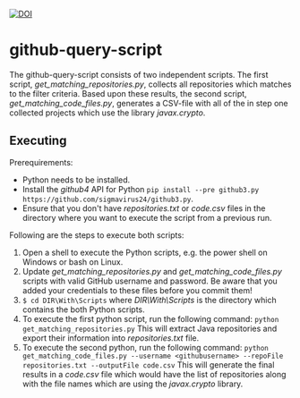 [![DOI](https://zenodo.org/badge/163851392.svg)](https://zenodo.org/badge/latestdoi/163851392)

# github-query-script

The github-query-script consists of two independent scripts. The first script, *get_matching_repositories.py*, collects all repositories which matches to the filter criteria. Based upon these results, the second script, *get_matching_code_files.py*, generates a CSV-file with all of the in step one collected projects which use the library *javax.crypto*. 

## Executing 

Prerequirements:
- Python needs to be installed.
- Install the *github4* API for Python ``` pip install --pre github3.py https://github.com/sigmavirus24/github3.py ```.
- Ensure that you don't have *repositories.txt* or *code.csv* files in the directory where you want to execute the script from a previous run.

Following are the steps to execute both scripts:
1.	Open a shell to execute the Python scripts, e.g. the power shell on Windows or bash on Linux. 
4.	Update *get_matching_repositories.py* and *get_matching_code_files.py* scripts with valid GitHub username and password. Be aware that you added your credentials to these files before you commit them! 
5.  ``$ cd DIR\With\Scripts`` where *DIR\With\Scripts* is the directory which contains the both Python scripts. 
6.	To execute the first python script, run the following command:
    ```` python get_matching_repositories.py ````
This will extract Java repositories and export their information into *repositories.txt* file.
7.	To execute the second python, run the following command:
``` python get_matching_code_files.py --username <githubusername> --repoFile repositories.txt --outputFile code.csv ```
This will generate the final results in a *code.csv* file which would have the list of repositories along with the file names which are using the *javax.crypto* library.


